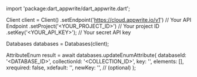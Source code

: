 import 'package:dart_appwrite/dart_appwrite.dart';

Client client = Client()
    .setEndpoint('https://cloud.appwrite.io/v1') // Your API Endpoint
    .setProject('<YOUR_PROJECT_ID>') // Your project ID
    .setKey('<YOUR_API_KEY>'); // Your secret API key

Databases databases = Databases(client);

AttributeEnum result = await databases.updateEnumAttribute(
    databaseId: '<DATABASE_ID>',
    collectionId: '<COLLECTION_ID>',
    key: '',
    elements: [],
    xrequired: false,
    xdefault: '<DEFAULT>',
    newKey: '', // (optional)
);
